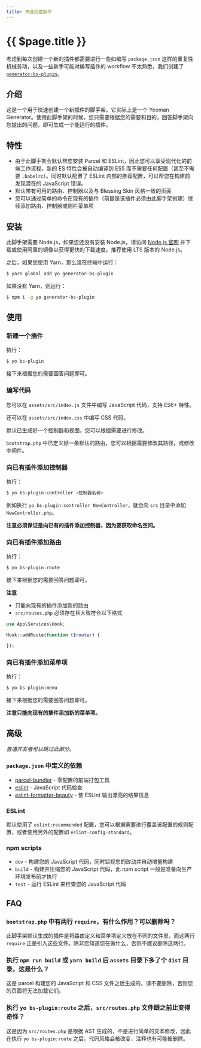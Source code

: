 ```yaml
---
title: 快速创建插件
---
```


# {{ $page.title }}

考虑到每次创建一个新的插件都需要进行一些如编写 `package.json` 这样的重复性机械劳动，以及一些新手可能对编写插件的 workflow 不太熟悉，我们创建了 [`generator-bs-plugin`](https://github.com/bs-community/generator-bs-plugin)。

## 介绍

这是一个用于快速创建一个新插件的脚手架。它实际上是一个 Yeoman Generator。使用此脚手架的时候，您只需要根据您的需要和目的，回答脚手架向您提出的问题，即可生成一个能运行的插件。

## 特性

- 由于此脚手架会默认帮您安装 Parcel 和 ESLint，因此您可以享受现代化的前端工作流程。新的 ES 特性会被自动编译到 ES5 而不需要任何配置（甚至不需要 `.babelrc`）。同时默认配置了 ESLint 内部的推荐配置，可以帮您在构建前发现潜在的 JavaScript 错误。
- 默认带有可用的路由、控制器以及与 Blessing Skin 风格一致的页面
- 您可以通过简单的命令在现有的插件（前提是该插件必须由此脚手架创建）继续添加路由、控制器或侧栏菜单项

## 安装

此脚手架需要 Node.js，如果您还没有安装 Node.js，请访问 [Node.js 官网](https://nodejs.org) 并下载或使用阿里的镜像以获得更快的下载速度。推荐使用 LTS 版本的 Node.js。

之后，如果您使用 Yarn，那么请在终端中运行：

```bash
$ yarn global add yo generator-bs-plugin
```

 如果没有 Yarn，则运行：

```bash
$ npm i -g yo generator-bs-plugin
```

## 使用

### 新建一个插件

执行：

```bash
$ yo bs-plugin
```

接下来根据您的需要回答问题即可。

### 编写代码

您可以在 `assets/src/index.js` 文件中编写 JavaScript 代码，支持 ES6+ 特性。

还可以在 `assets/src/index.css` 中编写 CSS 代码。

默认已生成好一个控制器和视图，您可以根据需要进行修改。

`bootstrap.php` 中已定义好一条默认的路由，您可以根据需要修改其路径，或修改中间件。

### 向已有插件添加控制器

执行：

```bash
$ yo bs-plugin:controller <控制器名称>
```

例如执行 `yo bs-plugin:controller NewController`，就会向 `src` 目录中添加 `NewController.php`。

**注意必须保证是向已有的插件添加控制器，因为要获取命名空间。**

### 向已有插件添加路由

执行：

```bash
$ yo bs-plugin:route
```

接下来根据您的需要回答问题即可。

**注意**

- 只能向现有的插件添加新的路由
- `src/routes.php` 必须存在且大致符合以下格式

```php
use App\Services\Hook;

Hook::addRoute(function ($router) {

});
```

### 向已有插件添加菜单项

执行：

```bash
$ yo bs-plugin:menu
```

接下来根据您的需要回答问题即可。

**注意只能向现有的插件添加新的菜单项。**

## 高级

*普通开发者可以跳过此部分。*

### `package.json` 中定义的依赖

- [parcel-bundler](https://github.com/parcel-bundler/parcel) - 零配置的前端打包工具
- [eslint](https://github.com/eslint/eslint) - JavaScript 代码检查
- [eslint-formatter-beauty](https://github.com/g-plane/methane/tree/master/packages/eslint-formatter-beauty) - 使 ESLint 输出漂亮的结果信息

### ESLint

默认使用了 `eslint:recommended` 配置，您可以根据需要进行覆盖该配置的规则配置，或者使用另外的配置如 `eslint-config-standard`。

### npm scripts

- `dev` - 构建您的 JavaScript 代码，同时监视您的改动并自动增量构建
- `build` - 构建并压缩您的 JavaScript 代码，此 npm script 一般是准备向生产环境发布前才执行
- `test` - 运行 ESLint 来检查您的 JavaScript 代码

## FAQ

### `bootstrap.php` 中有两行 `require`，有什么作用？可以删除吗？

此脚手架默认生成的插件是将路由定义和菜单项定义放在不同的文件里，而这两行 `require` 正是引入这些文件。除非您知道您在做什么，否则不建议删除这两行。

### 执行 `npm run build` 或 `yarn build` 后 `assets` 目录下多了个 `dist` 目录，这是什么？

这是 parcel 构建您的 JavaScript 和 CSS 文件之后生成的，请不要删除，否则您的页面将无法加载它们。

### 执行 `yo bs-plugin:route` 之后，`src/routes.php` 文件跟之前比变得奇怪？

这是因为 `src/routes.php` 是根据 AST 生成的，不是进行简单的文本修改，因此在执行 `yo bs-plugin:route` 之后，代码风格会被改变，注释也有可能被删除。